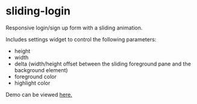 # sliding-login
Responsive login/sign up form with a sliding animation.

Includes settings widget to control the following parameters:
- height
- width
- delta (width/height offset between the sliding foreground pane and the background element)
- foreground color
- highlight color

Demo can be viewed [here.](https://sliding-login.firebaseapp.com/)
